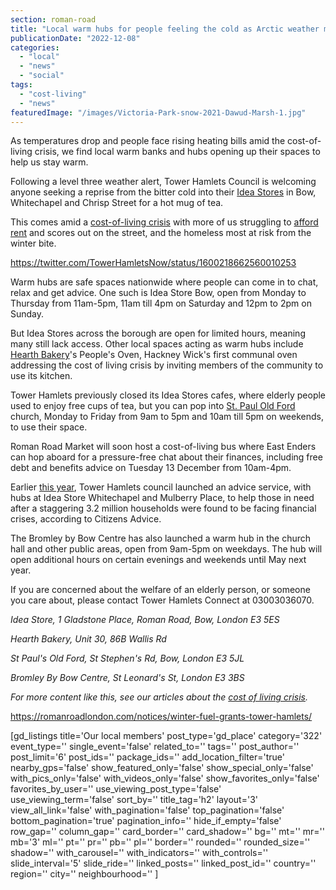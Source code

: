 ```yaml
---
section: roman-road
title: "Local warm hubs for people feeling the cold as Arctic weather moves in"
publicationDate: "2022-12-08"
categories: 
  - "local"
  - "news"
  - "social"
tags: 
  - "cost-living"
  - "news"
featuredImage: "/images/Victoria-Park-snow-2021-Dawud-Marsh-1.jpg"
---
```


As temperatures drop and people face rising heating bills amid the cost-of-living crisis, we find local warm banks and hubs opening up their spaces to help us stay warm.

Following a level three weather alert, Tower Hamlets Council is welcoming anyone seeking a reprise from the bitter cold into their [Idea Stores](https://www.towerhamlets.gov.uk/lgnl/advice_and_benefits/cost-of-living/Help-with-staying-warm.aspx) in Bow, Whitechapel and Chrisp Street for a hot mug of tea.

This comes amid a [cost-of-living crisis](https://romanroadlondon.com/cost-living-crisis-small-businesses-tower-hamlets/) with more of us struggling to [afford rent](https://romanroadlondon.com/tower-hamlets-london-renters-union-protest-rent-increases-bow-december-2022/) and scores out on the street, and the homeless most at risk from the winter bite.

https://twitter.com/TowerHamletsNow/status/1600218662560010253

Warm hubs are safe spaces nationwide where people can come in to chat, relax and get advice. One such is Idea Store Bow, open from Monday to Thursday from 11am-5pm, 11am till 4pm on Saturday and 12pm to 2pm on Sunday.

But Idea Stores across the borough are open for limited hours, meaning many still lack access. Other local spaces acting as warm hubs include [Hearth Bakery](https://romanroadlondon.com/peoples-oven-hearth-bakery-hackney-wick/)'s People's Oven, Hackney Wick's first communal oven addressing the cost of living crisis by inviting members of the community to use its kitchen.

Tower Hamlets previously closed its Idea Stores cafes, where elderly people used to enjoy free cups of tea, but you can pop into [St. Paul Old Ford](https://romanroadlondon.com/events/candlelit-vinyasa-yoga-flow-st-pauls-old-ford/) church, Monday to Friday from 9am to 5pm and 10am till 5pm on weekends, to use their space.

Roman Road Market will soon host a cost-of-living bus where East Enders can hop aboard for a pressure-free chat about their finances, including free debt and benefits advice on Tuesday 13 December from 10am-4pm.

Earlier [this year](https://www.towerhamlets.gov.uk/News_events/2022/June-2022/Council-launches-new-advice-service-to-help-our-most-vulnerable-residents.aspx), Tower Hamlets council launched an advice service, with hubs at Idea Store Whitechapel and Mulberry Place, to help those in need after a staggering 3.2 million households were found to be facing financial crises, according to Citizens Advice.

The Bromley by Bow Centre has also launched a warm hub in the church hall and other public areas, open from 9am-5pm on weekdays. The hub will open additional hours on certain evenings and weekends until May next year.

If you are concerned about the welfare of an elderly person, or someone you care about, please contact Tower Hamlets Connect at 03003036070.

_Idea Store, 1 Gladstone Place, Roman Road, Bow, London E3 5ES_

_Hearth Bakery, Unit 30, 86B Wallis Rd_

_St Paul's Old Ford, St Stephen's Rd, Bow, London E3 5JL_

_Bromley By Bow Centre, St Leonard's St, London E3 3BS_

_For more content like this, see our articles about the [cost of living crisis](https://romanroadlondon.com/articles/cost-living/)._

https://romanroadlondon.com/notices/winter-fuel-grants-tower-hamlets/

\[gd\_listings title='Our local members' post\_type='gd\_place' category='322' event\_type='' single\_event='false' related\_to='' tags='' post\_author='' post\_limit='6' post\_ids='' package\_ids='' add\_location\_filter='true' nearby\_gps='false' show\_featured\_only='false' show\_special\_only='false' with\_pics\_only='false' with\_videos\_only='false' show\_favorites\_only='false' favorites\_by\_user='' use\_viewing\_post\_type='false' use\_viewing\_term='false' sort\_by='' title\_tag='h2' layout='3' view\_all\_link='false' with\_pagination='false' top\_pagination='false' bottom\_pagination='true' pagination\_info='' hide\_if\_empty='false' row\_gap='' column\_gap='' card\_border='' card\_shadow='' bg='' mt='' mr='' mb='3' ml='' pt='' pr='' pb='' pl='' border='' rounded='' rounded\_size='' shadow='' with\_carousel='' with\_indicators='' with\_controls='' slide\_interval='5' slide\_ride='' linked\_posts='' linked\_post\_id='' country='' region='' city='' neighbourhood='' \]
